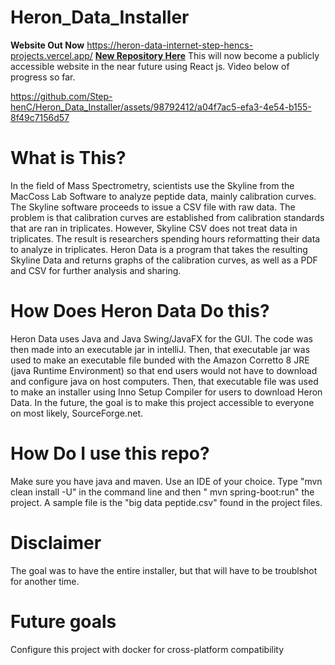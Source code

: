 # Heron_Data_Installer

**Website Out Now** https://heron-data-internet-step-hencs-projects.vercel.app/
**[New Repository Here](https://github.com/Step-henC/heron-data-internet)**
This will now become a publicly accessible website in the near future using React js. Video below of progress so far.





https://github.com/Step-henC/Heron_Data_Installer/assets/98792412/a04f7ac5-efa3-4e54-b155-8f49c7156d57





# What is This?

In the field of Mass Spectrometry, scientists use the Skyline from the MacCoss Lab Software to analyze peptide data, mainly calibration curves. The Skyline software proceeds to issue a CSV file with raw data. The problem 
is that calibration curves are established from calibration standards that are ran in triplicates. However, Skyline CSV does not treat data in triplicates. The result is researchers spending hours
reformatting their data to analyze in triplicates. Heron Data is a program that takes the resulting Skyline Data and returns graphs of the calibration curves, as well as a PDF and CSV for further analysis and sharing.

# How Does Heron Data Do this?
Heron Data uses Java and Java Swing/JavaFX for the GUI. The code was then made into an executable jar in intelliJ. Then, that executable jar was used to make an executable file bunded with the Amazon Corretto 8 JRE (java Runtime Environment) so that end users would not have
to download and configure java on host computers. Then, that executable file was used to make an installer using Inno Setup Compiler for users to download Heron Data. In the future, the goal is to make this project
accessible to everyone on most likely, SourceForge.net.


# How Do I use this repo?
Make sure you have java and maven. Use an IDE of your choice. Type "mvn clean install -U" in the command line and then " mvn spring-boot:run" the project. A sample file is the "big data peptide.csv" found in the project files.

# Disclaimer
The goal was to have the entire installer, but that will have to be troublshot for another time. 

# Future goals
Configure this project with docker for cross-platform compatibility
